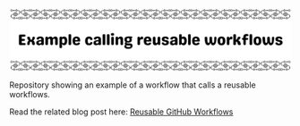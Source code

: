<picture>
    <source 
        media="(prefers-color-scheme: dark)"
        srcset="documentation/dark-banner.png"
    >
    <source
        media="(prefers-color-scheme: light)"
        srcset="documentation/light-banner.png"
    >
    <img alt="Repo banner" src="documentation/light-banner.png">
</picture>

Repository showing an example of a workflow that calls a reusable workflows.

Read the related blog post here: [Reusable GitHub Workflows](https://www.keracudmore.dev/posts/2025-03-24/) 
